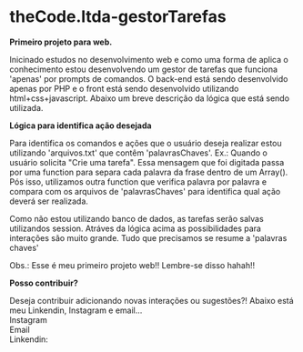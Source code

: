 # theCode.ltda-gestorTarefas
<p> <strong>Primeiro projeto para web.</strong> </p> 
<p>Inicinado estudos no desenvolvimento web e como uma forma de aplica o conhecimento estou desenvolvendo um gestor de tarefas que funciona 'apenas' por prompts de comandos. 
O back-end está sendo desenvolvido apenas por PHP e o front está sendo desenvolvido utilizando html+css+javascript. 
Abaixo um breve descrição da lógica que está sendo utilizada.</p> 

<p><strong>Lógica para identifica ação desejada</strong></p>
<p>Para identifica os comandos e ações que o usuário deseja realizar estou utilizando 'arquivos.txt' que contêm 'palavrasChaves'. Ex.: Quando o usuário solicita "Crie uma tarefa". Essa mensagem que foi digitada passa por uma function para separa cada palavra da frase dentro de um Array(). 
Pós isso, utilizamos outra function que verifica palavra por palavra e compara com os arquivos de 'palavrasChaves' para identifica qual ação deverá ser realizada.</p>

Como não estou utilizando banco de dados, as tarefas serão salvas utilizandos session. 
Atráves da lógica acima as possibilidades para interações são muito grande. Tudo que precisamos se resume a 'palavras chaves'

Obs.: Esse é meu primeiro projeto web!! Lembre-se disso hahah!!

<p><strong>Posso contribuir?</strong></p>
Deseja contribuir adicionando novas interações ou sugestões?! Abaixo está meu Linkendin, Instagram  e email...<br/>
<a href ="https://www.instagram.com/thecode.ltda/"></a>Instagram<br/>
<a href = "allantecchristian23@gmail.com"></a>Email<br/>
Linkendin: 
